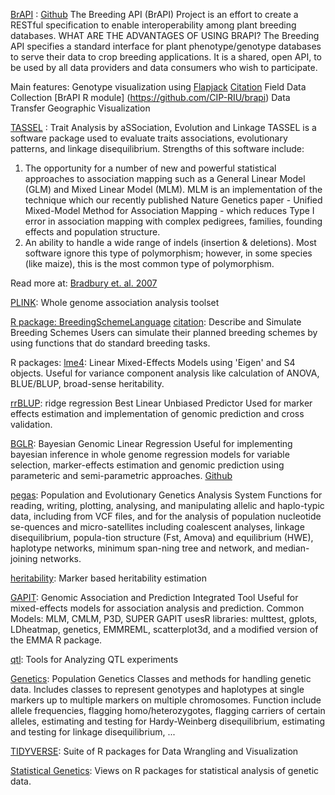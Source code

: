 
[BrAPI](https://brapi.org) : [Github](https://github.com/plantbreeding/API)
The Breeding API (BrAPI) Project is an effort to create a RESTful specification to enable interoperability among plant breeding databases.
WHAT ARE THE ADVANTAGES OF USING BRAPI?
The Breeding API specifies a standard interface for plant phenotype/genotype databases to serve their data to crop breeding applications. It is a shared, open API, to be used by all data providers and data consumers who wish to participate.

Main features:
 Genotype visualization using [Flapjack](https://ics.hutton.ac.uk/flapjack/) [Citation](https://www.ncbi.nlm.nih.gov/pubmed/20956241)
 Field Data Collection
[BrAPI R module] (https://github.com/CIP-RIU/brapi)
 Data Transfer
 Geographic Visualization
 
[TASSEL](https://www.maizegenetics.net/tassel) : Trait Analysis by aSSociation, Evolution and Linkage
TASSEL is a software package used to evaluate traits associations, evolutionary patterns, and linkage disequilibrium. Strengths of this software include:
 1. The opportunity for a number of new and powerful statistical approaches to association mapping such as a General Linear Model (GLM) and Mixed Linear Model (MLM). MLM is an implementation of the technique which our recently published Nature Genetics paper - Unified Mixed-Model Method for Association Mapping - which reduces Type I error in association mapping with complex pedigrees, families, founding effects and population structure.
2. An ability to handle a wide range of indels (insertion & deletions). Most software ignore this type of polymorphism; however, in some species (like maize), this is the most common type of polymorphism.

Read more at: [Bradbury et. al. 2007](https://academic.oup.com/bioinformatics/article/23/19/2633/185151)

[PLINK](http://zzz.bwh.harvard.edu/plink/): Whole genome association analysis toolset

[R package: BreedingSchemeLanguage](https://cran.r-project.org/web/packages/BreedingSchemeLanguage/index.html)  [citation](https://dl.sciencesocieties.org/publications/cs/pdfs/57/3/1347):  Describe and Simulate Breeding Schemes
Users can simulate their planned breeding schemes by using functions that do standard breeding tasks. 

R packages:
[lme4](https://cran.r-project.org/web/packages/lme4/lme4.pdf): Linear Mixed-Effects Models using 'Eigen' and S4 objects. Useful for variance component analysis like calculation of ANOVA, BLUE/BLUP, broad-sense heritability.

[rrBLUP](https://cran.r-project.org/web/packages/rrBLUP/rrBLUP.pdf): ridge regression Best Linear Unbiased Predictor
Used for marker effects estimation and implementation of genomic prediction and cross validation.

[BGLR](https://cran.r-project.org/web/packages/BGLR/index.html): Bayesian Genomic Linear Regression
Useful for implementing bayesian inference in whole genome regression models for variable selection, marker-effects estimation and genomic prediction using parameteric and semi-parametric approaches.
[Github](https://github.com/gdlc/BGLR-R)

[pegas](https://cran.r-project.org/web/packages/pegas/pegas.pdf): Population and Evolutionary Genetics Analysis System
Functions for reading, writing, plotting, analysing, and manipulating allelic and haplo-typic data, including from VCF files, and for the analysis of population nucleotide se-quences and micro-satellites including coalescent analyses, linkage disequilibrium, popula-tion structure (Fst, Amova) and equilibrium (HWE), haplotype networks, minimum span-ning tree and network, and median-joining networks.

[heritability](https://cran.r-project.org/web/packages/heritability/heritability.pdf): Marker based heritability estimation

[GAPIT](http://www.zzlab.net/GAPIT/gapit_help_document.pdf): Genomic Association and Prediction Integrated Tool
Useful for mixed-effects models for association analysis and prediction.
Common Models: MLM, CMLM, P3D, SUPER
GAPIT  usesR  libraries:  multtest,  gplots,  LDheatmap,  genetics,  EMMREML, scatterplot3d, and  a modified  version  of  the  EMMA  R  package.

[qtl](https://cran.r-project.org/web/packages/qtl/index.html): Tools for Analyzing QTL experiments

[Genetics](https://cran.r-project.org/web/packages/genetics/index.html): Population Genetics 
Classes and methods for handling genetic data. Includes classes to represent genotypes and haplotypes at single markers up to multiple markers on multiple chromosomes. Function include allele frequencies, flagging homo/heterozygotes, flagging carriers of certain alleles, estimating and testing for Hardy-Weinberg disequilibrium, estimating and testing for linkage disequilibrium, ...

[TIDYVERSE](https://cran.r-project.org/web/packages/tidyverse/index.html): Suite of R packages for Data Wrangling and Visualization

[Statistical Genetics](https://cran.r-project.org/web/views/Genetics.html): Views on R packages for statistical analysis of genetic data.

